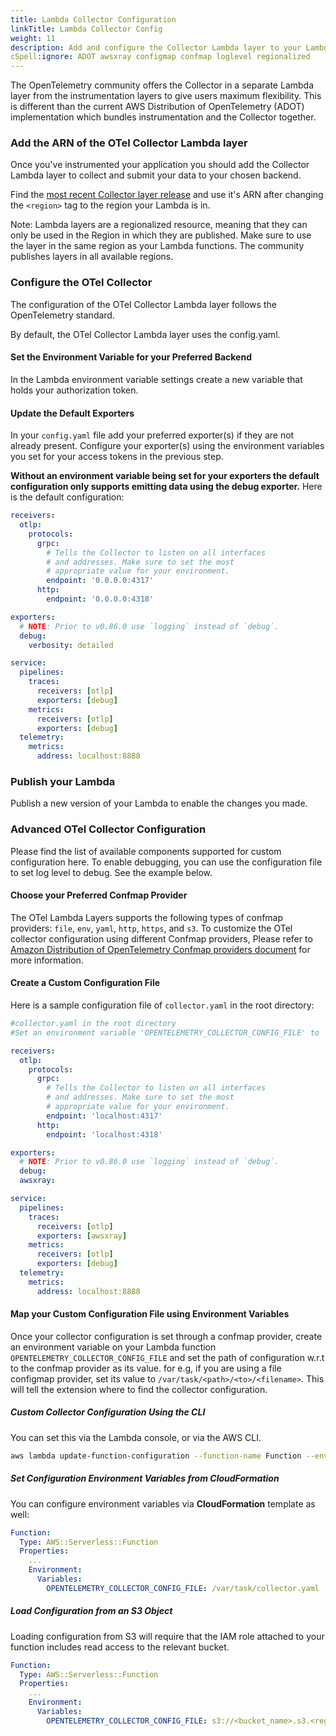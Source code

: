 ```yaml
---
title: Lambda Collector Configuration
linkTitle: Lambda Collector Config
weight: 11
description: Add and configure the Collector Lambda layer to your Lambda
cSpell:ignore: ADOT awsxray configmap confmap loglevel regionalized
---
```


The OpenTelemetry community offers the Collector in a separate Lambda layer from
the instrumentation layers to give users maximum flexibility. This is different
than the current AWS Distribution of OpenTelemetry (ADOT) implementation which
bundles instrumentation and the Collector together.

### Add the ARN of the OTel Collector Lambda layer

Once you've instrumented your application you should add the Collector Lambda
layer to collect and submit your data to your chosen backend.

Find the
[most recent Collector layer release](https://github.com/open-telemetry/opentelemetry-lambda/releases)
and use it's ARN after changing the `<region>` tag to the region your Lambda is
in.

Note: Lambda layers are a regionalized resource, meaning that they can only be
used in the Region in which they are published. Make sure to use the layer in
the same region as your Lambda functions. The community publishes layers in all
available regions.

### Configure the OTel Collector

The configuration of the OTel Collector Lambda layer follows the OpenTelemetry
standard.

By default, the OTel Collector Lambda layer uses the config.yaml.

#### Set the Environment Variable for your Preferred Backend

In the Lambda environment variable settings create a new variable that holds
your authorization token.

#### Update the Default Exporters

In your `config.yaml` file add your preferred exporter(s) if they are not
already present. Configure your exporter(s) using the environment variables you
set for your access tokens in the previous step.

**Without an environment variable being set for your exporters the default
configuration only supports emitting data using the debug exporter.** Here is
the default configuration:

```yaml
receivers:
  otlp:
    protocols:
      grpc:
        # Tells the Collector to listen on all interfaces
        # and addresses. Make sure to set the most
        # appropriate value for your environment.
        endpoint: '0.0.0.0:4317'
      http:
        endpoint: '0.0.0.0:4318'

exporters:
  # NOTE: Prior to v0.86.0 use `logging` instead of `debug`.
  debug:
    verbosity: detailed

service:
  pipelines:
    traces:
      receivers: [otlp]
      exporters: [debug]
    metrics:
      receivers: [otlp]
      exporters: [debug]
  telemetry:
    metrics:
      address: localhost:8888
```

### Publish your Lambda

Publish a new version of your Lambda to enable the changes you made.

### Advanced OTel Collector Configuration

Please find the list of available components supported for custom configuration
here. To enable debugging, you can use the configuration file to set log level
to debug. See the example below.

#### Choose your Preferred Confmap Provider

The OTel Lambda Layers supports the following types of confmap providers:
`file`, `env`, `yaml`, `http`, `https`, and `s3`. To customize the OTel
collector configuration using different Confmap providers, Please refer to
[Amazon Distribution of OpenTelemetry Confmap providers document](https://aws-otel.github.io/docs/components/confmap-providers#confmap-providers-supported-by-the-adot-collector)
for more information.

#### Create a Custom Configuration File

Here is a sample configuration file of `collector.yaml` in the root directory:

```yaml
#collector.yaml in the root directory
#Set an environment variable 'OPENTELEMETRY_COLLECTOR_CONFIG_FILE' to '/var/task/collector.yaml'

receivers:
  otlp:
    protocols:
      grpc:
        # Tells the Collector to listen on all interfaces
        # and addresses. Make sure to set the most
        # appropriate value for your environment.
        endpoint: 'localhost:4317'
      http:
        endpoint: 'localhost:4318'

exporters:
  # NOTE: Prior to v0.86.0 use `logging` instead of `debug`.
  debug:
  awsxray:

service:
  pipelines:
    traces:
      receivers: [otlp]
      exporters: [awsxray]
    metrics:
      receivers: [otlp]
      exporters: [debug]
  telemetry:
    metrics:
      address: localhost:8888
```

#### Map your Custom Configuration File using Environment Variables

Once your collector configuration is set through a confmap provider, create an
environment variable on your Lambda function
`OPENTELEMETRY_COLLECTOR_CONFIG_FILE` and set the path of configuration w.r.t to
the confmap provider as its value. for e.g, if you are using a file configmap
provider, set its value to `/var/task/<path>/<to>/<filename>`. This will tell
the extension where to find the collector configuration.

##### Custom Collector Configuration Using the CLI

You can set this via the Lambda console, or via the AWS CLI.

```bash
aws lambda update-function-configuration --function-name Function --environment Variables={OPENTELEMETRY_COLLECTOR_CONFIG_FILE=/var/task/collector.yaml}
```

##### Set Configuration Environment Variables from CloudFormation

You can configure environment variables via **CloudFormation** template as well:

```yaml
Function:
  Type: AWS::Serverless::Function
  Properties:
    ...
    Environment:
      Variables:
        OPENTELEMETRY_COLLECTOR_CONFIG_FILE: /var/task/collector.yaml
```

##### Load Configuration from an S3 Object

Loading configuration from S3 will require that the IAM role attached to your
function includes read access to the relevant bucket.

```yaml
Function:
  Type: AWS::Serverless::Function
  Properties:
    ...
    Environment:
      Variables:
        OPENTELEMETRY_COLLECTOR_CONFIG_FILE: s3://<bucket_name>.s3.<region>.amazonaws.com/collector_config.yaml
```
